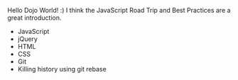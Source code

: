 Hello Dojo World! :)
I think the JavaScript Road Trip and Best Practices are a great introduction.
* JavaScript
* jQuery
* HTML
* CSS
* Git
* Killing history using git rebase
